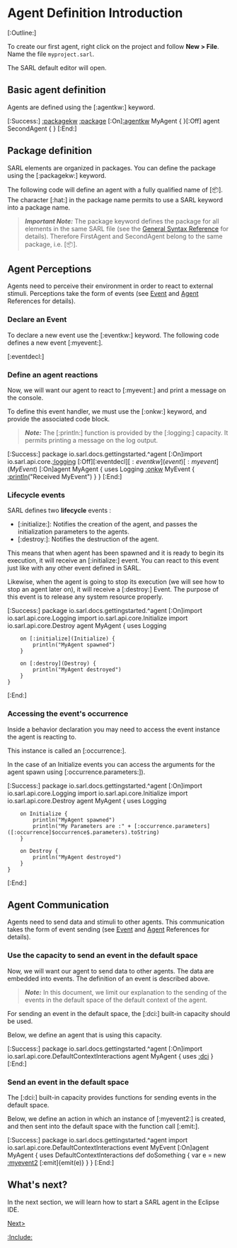 # Agent Definition Introduction

[:Outline:]

To create our first agent, right click on the project and follow **New > File**. Name the file `myproject.sarl`.

The SARL default editor will open.

## Basic agent definition

Agents are defined using the [:agentkw:] keyword.

[:Success:]
	[:packagekw](package) [:package](io.sarl.docs.gettingstarted.[:hat]$^$agent)
	[:On][:agentkw](agent) MyAgent {
	}[:Off]
	agent SecondAgent {
	}
[:End:]


## Package definition

SARL elements are organized in packages. You can define the package using the [:packagekw:] keyword.

The following code will define an agent with a fully qualified name of [:package:].
The character [:hat:] in the package name permits to use a SARL keyword into a package name.

> **_Important Note:_** The package keyword defines the package for all elements in the same SARL file
> (see the [General Syntax Reference](../lang/index.md) for details).
> Therefore FirstAgent and SecondAgent belong to the same package, i.e. [:package:].

## Agent Perceptions

Agents need to perceive their environment in order to react to external stimuli. Perceptions take the form of events
(see [Event](../lang/aop/Event.md) and [Agent](../lang/aop/Agent.md) References for details).

### Declare an Event

To declare a new event use the [:eventkw:] keyword. The following code defines a new event [:myevent:].

[:eventdecl:]

### Define an agent reactions

Now, we will want our agent to react to [:myevent:] and print a message on the console.

To define this event handler, we must use the [:onkw:] keyword, and provide the associated code block.

> **_Note:_** The [:println:] function is provided by the [:logging:] capacity. It permits printing a message on the log output.

[:Success:]
	package io.sarl.docs.gettingstarted.^agent
	[:On]import io.sarl.api.core.[:logging](Logging)
	[:Off][:eventdecl]$[:eventkw](event) [:myevent](MyEvent)$
	[:On]agent MyAgent {
		uses Logging
		[:onkw](on) MyEvent {
			[:println](println)("Received MyEvent")
		}
	}
[:End:]


### Lifecycle events

SARL defines two **lifecycle** events :

* [:initialize:]:  Notifies the creation of the agent, and passes the initialization parameters to the agents.
* [:destroy:]: Notifies the destruction of the agent.

This means that when agent has been spawned and it is ready to begin its execution, it will receive an [:initialize:] event.
You can react to this event just like with any other event defined in SARL.

Likewise, when the agent is going to stop its execution (we will see how to stop an agent later on), it will receive
a [:destroy:] Event. The purpose of this event is to release any system resource properly.

[:Success:]
	package io.sarl.docs.gettingstarted.^agent
	[:On]import io.sarl.api.core.Logging
	import io.sarl.api.core.Initialize
	import io.sarl.api.core.Destroy
	agent MyAgent {
		uses Logging

		on [:initialize](Initialize) {
			println("MyAgent spawned")
		}

		on [:destroy](Destroy) {
			println("MyAgent destroyed")
		}
	}
[:End:]


### Accessing the event's occurrence

Inside a behavior declaration you may need to access the event instance the agent is reacting to.

This instance is called an [:occurrence:].

In the case of an Initialize events you can access the arguments for the agent spawn using [:occurrence.parameters:]).

[:Success:]
	package io.sarl.docs.gettingstarted.^agent
	[:On]import io.sarl.api.core.Logging
	import io.sarl.api.core.Initialize
	import io.sarl.api.core.Destroy
	agent MyAgent {
		uses Logging

		on Initialize {
			println("MyAgent spawned")
			println("My Parameters are :" + [:occurrence.parameters]([:occurrence]$occurrence$.parameters).toString)
		}

		on Destroy {
			println("MyAgent destroyed")
		}
	}
[:End:]


## Agent Communication

Agents need to send data and stimuli to other agents. This communication takes the form of event sending
(see [Event](../lang/aop/Event.md) and [Agent](../lang/aop/Agent.md) References for details).

### Use the capacity to send an event in the default space

Now, we will want our agent to send data to other agents. The data are embedded into events. The definition of an
event is described above.

> **_Note:_** In this document, we limit our explanation to the sending of the events in the default space of the default context
> of the agent.

For sending an event in the default space, the [:dci:] built-in capacity should be used.

Below, we define an agent that is using this capacity.

[:Success:]
	package io.sarl.docs.gettingstarted.^agent
	[:On]import io.sarl.api.core.DefaultContextInteractions
	agent MyAgent {
		uses [:dci](DefaultContextInteractions)
	}
[:End:]


### Send an event in the default space

The [:dci:] built-in capacity provides functions for sending events in the default space.

Below, we define an action in which an instance of [:myevent2:] is created, and then sent into the default space with the function
call [:emit:].

[:Success:]
	package io.sarl.docs.gettingstarted.^agent
	import io.sarl.api.core.DefaultContextInteractions
	event MyEvent
	[:On]agent MyAgent {
		uses DefaultContextInteractions
		def doSomething {
			var e = new [:myevent2](MyEvent)
			[:emit]{emit(e)}
		}
	}
[:End:]


## What's next?

In the next section, we will learn how to start a SARL agent in the Eclipse IDE.

[Next>](./RunSARLAgentEclipse.md)

[:Include:](../includes/legal.inc)
